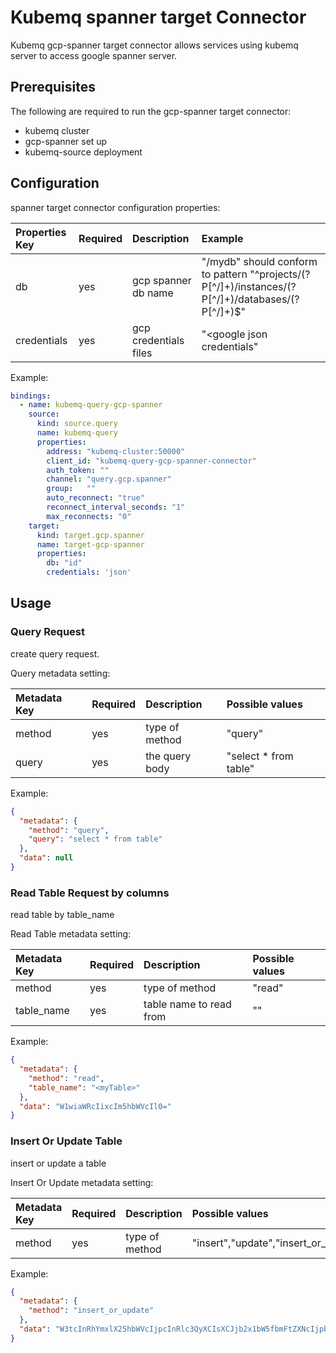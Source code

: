 # Kubemq spanner target Connector

Kubemq gcp-spanner target connector allows services using kubemq server to access google spanner server.

## Prerequisites
The following are required to run the gcp-spanner target connector:

- kubemq cluster
- gcp-spanner set up
- kubemq-source deployment

## Configuration

spanner target connector configuration properties:

| Properties Key | Required | Description                                | Example                         |
|:---------------|:---------|:-------------------------------------------|:--------------------------------|
| db             | yes      | gcp spanner db name                        | "<googleurl>/mydb"  should conform to pattern "^projects/(?P<project>[^/]+)/instances/(?P<instance>[^/]+)/databases/(?P<database>[^/]+)$"            |
| credentials    | yes      | gcp credentials files                      | "<google json credentials"      |

Example:

```yaml
bindings:
  - name: kubemq-query-gcp-spanner
    source:
      kind: source.query
      name: kubemq-query
      properties:
        address: "kubemq-cluster:50000"
        client_id: "kubemq-query-gcp-spanner-connector"
        auth_token: ""
        channel: "query.gcp.spanner"
        group:   ""
        auto_reconnect: "true"
        reconnect_interval_seconds: "1"
        max_reconnects: "0"
    target:
      kind: target.gcp.spanner
      name: target-gcp-spanner
      properties:
        db: "id"
        credentials: 'json'

```

## Usage

### Query Request

create query request.

Query metadata setting:

| Metadata Key | Required | Description                  | Possible values       |
|:-------------|:---------|:-----------------------------|:----------------------|
| method       | yes      | type of method               | "query"               |
| query        | yes      | the query body               | "select * from table" |


Example:

```json
{
  "metadata": {
    "method": "query",
    "query": "select * from table"
  },
  "data": null
}
```


### Read Table Request by columns

read table by table_name

Read Table metadata setting:

| Metadata Key | Required | Description               | Possible values                         |
|:-------------|:---------|:--------------------------|:----------------------------------------|
| method       | yes      | type of method            | "read"                                  |
| table_name   | yes      | table name to read from   | "<your data set ID>"                    |


Example:

```json
{
  "metadata": {
    "method": "read",
    "table_name": "<myTable>"
  },
  "data": "W1wiaWRcIixcIm5hbWVcIl0="
}
```

### Insert Or Update Table

insert or update a table

Insert Or Update metadata setting:

| Metadata Key | Required | Description                     | Possible values                         |
|:-------------|:---------|:--------------------------------|:----------------------------------------|
| method       | yes      | type of method                  | "insert","update","insert_or_update"    |


Example:

```json
{
  "metadata": {
    "method": "insert_or_update"
  },
  "data": "W3tcInRhYmxlX25hbWVcIjpcInRlc3QyXCIsXCJjb2x1bW5fbmFtZXNcIjpbXCJpZFwiLFwibmFtZVwiXSxcImNvbHVtbl92YWx1ZXNcIjpbMTcsXCJuYW1lMVwiXSxcImNvbHVtbl90eXBlXCI6W1wiSU5UNjRcIixcIlNUUklOR1wiXX0se1widGFibGVfbmFtZVwiOlwidGVzdDJcIixcImNvbHVtbl9uYW1lc1wiOltcImlkXCIsXCJuYW1lXCJdLFwiY29sdW1uX3ZhbHVlc1wiOlsxOCxcIm5hbWUyXCJdLFwiY29sdW1uX3R5cGVcIjpbXCJJTlQ2NFwiLFwiU1RSSU5HXCJdfV0="
}
```
